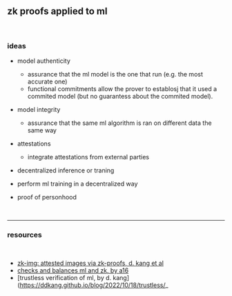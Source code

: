 ## zk proofs applied to ml

<br>

### ideas

* model authenticity
  - assurance that the ml model is the one that run (e.g. the most accurate one)
  - functional commitments allow the prover to establosj that it used a commited model (but no guarantess about the commited model).

* model integrity
  - assurance that the same ml algorithm is ran on different data the same way


* attestations  
  - integrate attestations from external parties
  
 * decentralized inference or traning
  - perform ml training in a decentralized way 
 
 * proof of personhood
 
 <br>
 
 ---
 
 ### resources
 
 <br>
 
 * [zk-img: attested images via zk-proofs, d. kang et al](https://arxiv.org/pdf/2211.04775.pdf)
 * [checks and balances ml and zk, by a16](https://a16zcrypto.com/content/article/checks-and-balances-machine-learning-and-zero-knowledge-proofs/)
 * [trustless verification of ml, by d. kang](https://ddkang.github.io/blog/2022/10/18/trustless/_
